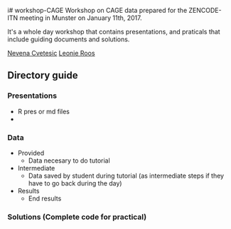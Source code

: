 i# workshop-CAGE
Workshop on CAGE data prepared for the ZENCODE-ITN meeting in Munster on January 11th, 2017.

It's a whole day workshop that contains presentations, and praticals that include guiding documents and solutions.

[Nevena Cvetesic](nevena.cvetesic@lms.mrc.ac.uk)
[Leonie Roos](l.roos@lms.mrc.ac.uk)


## Directory guide

### Presentations 
- R pres or md files
- 

### Data

- Provided
	- Data necesary to do tutorial
- Intermediate
	- Data saved by student during tutorial (as intermediate steps if they have to go back during the day)	
- Results
	- End results


### Solutions (Complete code for practical)


